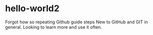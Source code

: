 # hello-world2
Forgot how so repeating Github guide steps
New to GitHub and GIT in general. Looking to learn more and use it often.

